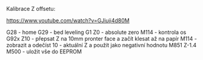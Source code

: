 Kalibrace Z offsetu:

https://www.youtube.com/watch?v=GJiuji4d80M

G28 - home
G29 - bed leveling
G1 Z0 - absolute zero
M114 - kontrola os
G92x Z10 - přepsat Z na 10mm
pronter face a začít klesat až na papír
M114 - zobrazit a odečíst 10 - aktuální Z a použít jako negativní hodnotu
M851 Z-1.4
M500 - uložit vše do EEPROM
